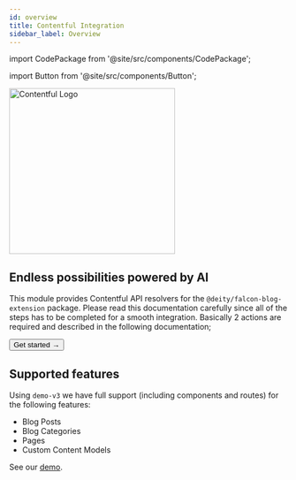 ```yaml
---
id: overview
title: Contentful Integration
sidebar_label: Overview
---
```


import CodePackage from '@site/src/components/CodePackage';

import Button from '@site/src/components/Button';

<a href="https://contentful.com/" rel="noreferrer noopener" target="_blank" aria-label="visit the Contentful site" className="brighten">
  <img src="/docs/img/docs/platform/contentful-logo.svg" alt="Contentful Logo" width="300"/>
</a>

## Endless possibilities powered by AI

This module provides Contentful API resolvers for the `@deity/falcon-blog-extension` package. Please read this documentation carefully since all of the steps has to be completed for a smooth integration. Basically 2 actions are required and described in the following documentation;

<Button variant="contained" size="medium" href="/docs/integrations/contentful/getting-started">
  Get started →
</Button>
<div className="mb60"></div>

## Supported features

Using `demo-v3` we have full support (including components and routes) for the following features:

- Blog Posts
- Blog Categories
- Pages
- Custom Content Models

See our [demo](https://v3demo3.deity.io/blog).